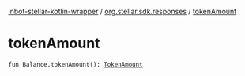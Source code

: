 [inbot-stellar-kotlin-wrapper](../index.md) / [org.stellar.sdk.responses](index.md) / [tokenAmount](./token-amount.md)

# tokenAmount

`fun Balance.tokenAmount(): `[`TokenAmount`](../io.inbot.kotlinstellar/-token-amount/index.md)